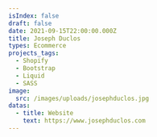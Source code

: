 ```yaml
---
isIndex: false
draft: false
date: 2021-09-15T22:00:00.000Z
title: Joseph Duclos
types: Ecommerce
projects_tags:
  - Shopify
  - Bootstrap
  - Liquid
  - SASS
image:
  src: /images/uploads/josephduclos.jpg
datas:
  - title: Website
    text: https://www.josephduclos.com
---
```

